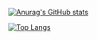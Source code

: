

[![Anurag's GitHub stats](https://github-readme-stats.vercel.app/api?username=lucasilvr&theme=dark)](https://github.com/lucasilvr/github-readme-stats)

[![Top Langs](https://github-readme-stats.vercel.app/api/top-langs/?username=lucasilvr&theme=dark&layout=compact)](https://github.com/lucasilvr/github-readme-stats)
